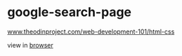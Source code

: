 # google-search-page
www.theodinproject.com/web-development-101/html-css

view in <a href="http://htmlpreview.github.io/?https://github.com/jonashermann/blob/master/google-search-page/google-search-result-page.html">browser</a>
